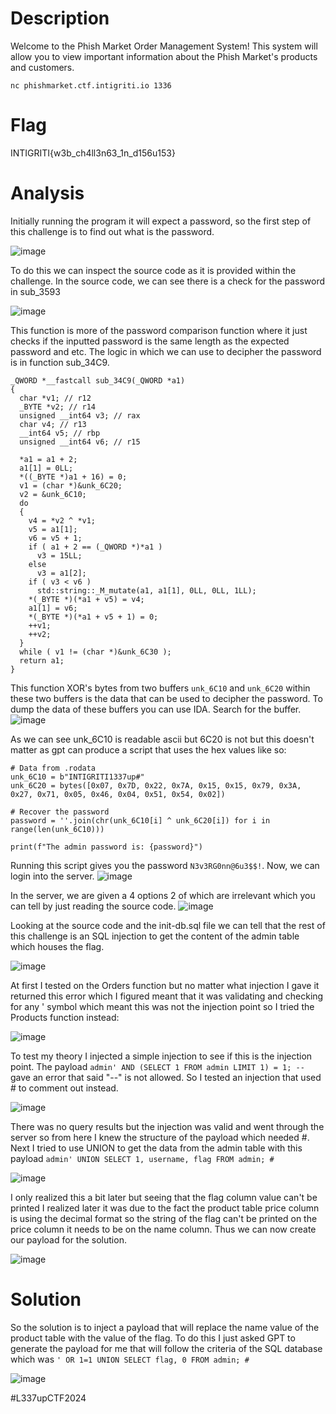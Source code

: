 # Description
Welcome to the Phish Market Order Management System! This system will allow you to view important information about the Phish Market's products and customers.

`nc phishmarket.ctf.intigriti.io 1336`

# Flag 
INTIGRITI{w3b_ch4ll3n63_1n_d156u153}

# Analysis
Initially running the program it will expect a password, so the first step of this challenge is to find out what is the password.

![image](https://github.com/user-attachments/assets/6403fd0d-6a25-49fd-8138-2cc0996e0e9a)

To do this we can inspect the source code as it is provided within the challenge. In the source code, we can see there is a check for the password in sub_3593

![image](https://github.com/user-attachments/assets/98f2bdb7-de7b-4b89-9668-9554d7dbd4fc)

This function is more of the password comparison function where it just checks if the inputted password is the same length as the expected password and etc. The logic in which we can use to decipher the password is in function sub_34C9.
```
_QWORD *__fastcall sub_34C9(_QWORD *a1)
{
  char *v1; // r12
  _BYTE *v2; // r14
  unsigned __int64 v3; // rax
  char v4; // r13
  __int64 v5; // rbp
  unsigned __int64 v6; // r15

  *a1 = a1 + 2;
  a1[1] = 0LL;
  *((_BYTE *)a1 + 16) = 0;
  v1 = (char *)&unk_6C20;
  v2 = &unk_6C10;
  do
  {
    v4 = *v2 ^ *v1;
    v5 = a1[1];
    v6 = v5 + 1;
    if ( a1 + 2 == (_QWORD *)*a1 )
      v3 = 15LL;
    else
      v3 = a1[2];
    if ( v3 < v6 )
      std::string::_M_mutate(a1, a1[1], 0LL, 0LL, 1LL);
    *(_BYTE *)(*a1 + v5) = v4;
    a1[1] = v6;
    *(_BYTE *)(*a1 + v5 + 1) = 0;
    ++v1;
    ++v2;
  }
  while ( v1 != (char *)&unk_6C30 );
  return a1;
}
```

This function XOR's bytes from two buffers `unk_6C10` and `unk_6C20` within these two buffers is the data that can be used to decipher the password. To dump the data of these buffers you can use IDA. Search for the buffer.
![image](https://github.com/user-attachments/assets/526350a3-c1b2-4193-8c40-6bd20164c834)

As we can see unk_6C10 is readable ascii but 6C20 is not but this doesn't matter as gpt can produce a script that uses the hex values like so:

```
# Data from .rodata
unk_6C10 = b"INTIGRITI1337up#"
unk_6C20 = bytes([0x07, 0x7D, 0x22, 0x7A, 0x15, 0x15, 0x79, 0x3A, 0x27, 0x71, 0x05, 0x46, 0x04, 0x51, 0x54, 0x02])

# Recover the password
password = ''.join(chr(unk_6C10[i] ^ unk_6C20[i]) for i in range(len(unk_6C10)))

print(f"The admin password is: {password}")

```

Running this script gives you the password `N3v3RG0nn@6u3$$!`. Now, we can login into the server.
![image](https://github.com/user-attachments/assets/f64fbb91-0c2e-409a-8095-e1f579a2cafb)

In the server, we are given a 4 options 2 of which are irrelevant which you can tell by just reading the source code.
![image](https://github.com/user-attachments/assets/53b86299-c12c-400c-9a3e-82a91243b319)

Looking at the source code and the init-db.sql file we can tell that the rest of this challenge is an SQL injection to get the content of the admin table which houses the flag. 

![image](https://github.com/user-attachments/assets/dd6ef5a5-ca5e-472c-a9cf-897737ccac8a)

At first I tested on the Orders function but no matter what injection I gave it returned this error which I figured meant that it was validating and checking for any ' symbol which meant this was not the injection point so I tried the Products function instead:

![image](https://github.com/user-attachments/assets/e2214c07-2e89-4dd2-bc4c-6ef3ba4cede3)

To test my theory I injected a simple injection to see if this is the injection point. The payload `admin' AND (SELECT 1 FROM admin LIMIT 1) = 1; --` gave an error that said "--" is not allowed. So I tested an injection that used # to comment out instead. 

![image](https://github.com/user-attachments/assets/d0bfbe22-86e4-4f3a-aef6-19771ed24272)

There was no query results but the injection was valid and went through the server so from here I knew the structure of the payload which needed #. Next I tried to use UNION to get the data from the admin table with this payload `admin' UNION SELECT 1, username, flag FROM admin; # `

![image](https://github.com/user-attachments/assets/6db65deb-6eee-4287-978b-efac9684762c)

I only realized this a bit later but seeing that the flag column value can't be printed I realized later it was due to the fact the product table price column is using the decimal format so the string of the flag can't be printed on the price column it needs to be on the name column. Thus we can now create our payload for the solution.

![image](https://github.com/user-attachments/assets/5c5996bf-14c1-4026-881c-830c7cf84f1e)


# Solution
So the solution is to inject a payload that will replace the name value of the product table with the value of the flag. To do this I just asked GPT to generate the payload for me that will follow the criteria of the SQL database which was `' OR 1=1 UNION SELECT flag, 0 FROM admin; #`

![image](https://github.com/user-attachments/assets/1edf0773-6ec6-4edf-9424-5c7a874061ea)

#L337upCTF2024 
